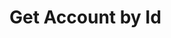 # Get Account by Id

<api-endpoint openapi-path="../../Writerside/openapi.yaml" method="GET" endpoint="/api/v1/accounts/{id}"/>
